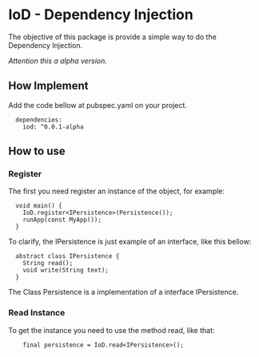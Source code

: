 # IoD - Dependency Injection

The objective of this package is provide a simple way to do the Dependency Injection.

*Attention this a alpha version.*

## How Implement

Add the code bellow at pubspec.yaml on your project.
```
  dependencies:
    iod: ^0.0.1-alpha
```

## How to use
### Register
The first you need register an instance of the object, for example:
```
  void main() {
    IoD.register<IPersistence>(Persistence());
    runApp(const MyApp());
  }
```
To clarify, the IPersistence is just example of an interface, like this bellow:
```
  abstract class IPersistence {
    String read();
    void write(String text);
  }
```

The Class Persistence is a implementation of a interface IPersistence.

### Read Instance

To get the instance you need to use the method read, like that:
```
    final persistence = IoD.read<IPersistence>();
```
